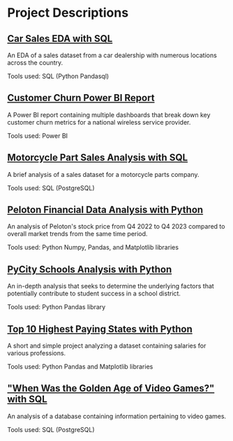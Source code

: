 # Project Descriptions

## [Car Sales EDA with SQL](https://github.com/thomascowart/PortfolioProjects/blob/main/CarSalesEDA.ipynb)
An EDA of a sales dataset from a car dealership with numerous locations across the country.

Tools used: SQL (Python Pandasql)

## [Customer Churn Power BI Report](https://app.powerbi.com/view?r=eyJrIjoiMTlkOTQ3MmYtMTQ2ZS00NmUyLTgzZTUtMTEyOTVhZDVhMGZjIiwidCI6Ijc2YTZhZmY0LWEwNDYtNGUxZS04Nzk3LTFiMjhiM2Y1YmRiOSIsImMiOjZ9)
A Power BI report containing multiple dashboards that break down key customer churn metrics for a national wireless service provider.

Tools used: Power BI

## [Motorcycle Part Sales Analysis with SQL](https://github.com/thomascowart/PortfolioProjects/blob/main/MotorcyclePartSales.ipynb)
A brief analysis of a sales dataset for a motorcycle parts company.

Tools used: SQL (PostgreSQL)

## [Peloton Financial Data Analysis with Python](https://github.com/thomascowart/PortfolioProjects/blob/main/PelotonFinancialDataAnalysis.ipynb)
An analysis of Peloton's stock price from Q4 2022 to Q4 2023 compared to overall market trends from the same time period.

Tools used: Python Numpy, Pandas, and Matplotlib libraries

## [PyCity Schools Analysis with Python](https://github.com/thomascowart/PortfolioProjects/blob/main/PyCitySchoolsAnalysis.ipynb)
An in-depth analysis that seeks to determine the underlying factors that potentially contribute to student success in a school district.

Tools used: Python Pandas library

## [Top 10 Highest Paying States with Python](https://github.com/thomascowart/PortfolioProjects/blob/main/Top10HighestPayingStates.ipynb)
A short and simple project analyzing a dataset containing salaries for various professions.

Tools used: Python Pandas and Matplotlib libraries

## ["When Was the Golden Age of Video Games?" with SQL](https://github.com/thomascowart/PortfolioProjects/blob/main/GoldenAgeofVideoGames.ipynb)
An analysis of a database containing information pertaining to video games.

Tools used: SQL (PostgreSQL)
